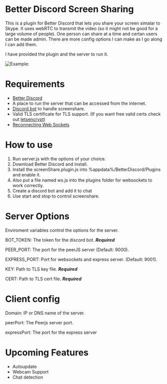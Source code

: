 # Better Discord Screen Sharing

This is a plugin for Better Discord that lets you share your screen simalar to Skype. It uses webRTC to transmit the video (so it might not be good for a large volume of people). One person can share at a time and certan users can be made admin. There are more config options I can make as I go along I can add them.

I have provided the plugin and the server to run it.

![Example:](https://s16.postimg.org/jp7ptckj9/Picture.png)

# Requirements

* [Better Discord](https://github.com/Jiiks/BetterDiscordApp)
* A place to run the server that can be accessed from the internet.
* [Discord bot](https://discordapp.com/developers/applications/) to handle screenshare.
* Valid TLS certificate for TLS support. (If you want free valid certs check out [letsencrypt](https://certbot.eff.org/))
* [Reconnecting Web Sockets](https://github.com/joewalnes/reconnecting-websocket)

# How to use

1. Run server.js with the options of your choice.
2. Download Better Discord and install.
3. Install the screenShare.plugin.js into %appdata%/BetterDiscord/Plugins and enable it.
4. Also put a file named ws.js into the plugins folder for websockets to work correctly.
5. Create a discord bot and add it to chat
6. Use start and stop to control screenshare.

# Server Options

Enviroment variables control the options for the server.

BOT_TOKEN: The token for the discord bot. ***Required***

PEER_PORT: The port for the peerJS server (Default: 9000).

EXPRESS_PORT: Port for websockets and express server. (Default: 9001).

KEY: Path to TLS key file. ***Required***

CERT: Path to TLS cert file. ***Required***

# Client config

Domain: IP or DNS name of the server.

peerPort: The Peerjs server port.

expressPort: The port for the express server

# Upcoming Features

* Autoupdate
* Webcam Support
* Chat detection

